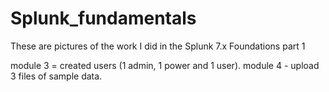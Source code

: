 # Splunk_fundamentals
These are pictures of the work I did in the Splunk 7.x Foundations part 1

module 3 = created users (1 admin, 1 power and 1 user).
module 4 - upload 3 files of sample data.
